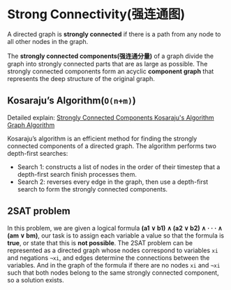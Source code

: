 # Strong Connectivity(强连通图)
A directed graph is **strongly connected** if there is a path from any node to all other nodes in the graph.   

The **strongly connected components(强连通分量)** of a graph divide the graph into strongly connected parts that are as large as possible. The strongly connected components form an acyclic **component graph** that represents the deep structure of the original graph.  

## Kosaraju’s Algorithm(`O(n+m)`)
Detailed explain: [Strongly Connected Components Kosaraju's Algorithm Graph Algorithm](youtube.com/watch?v=RpgcYiky7uw)    

Kosaraju’s algorithm is an efficient method for finding the strongly connected components of a directed graph. The algorithm performs two depth-first searches:
* Search 1: constructs a list of nodes in the order of their timestep that a depth-first search finish processes them.
* Search 2: reverses every edge in the graph, then use a depth-first search to form the strongly connected components.

## 2SAT problem
In this problem, we are given a logical formula **(a1 ∨ b1) ∧ (a2 ∨ b2) ∧ · · · ∧ (am ∨ bm)**, our task is to assign each variable a value so that the
formula is **true**, or state that this is **not possible**. The 2SAT problem can be represented as a directed graph whose nodes correspond to variables `xi` and negations `¬xi`, and edges determine the connections between the variables. And in the graph of the formula if there are no nodes `xi` and `¬xi` such that both
nodes belong to the same strongly connected component, so a solution exists.
